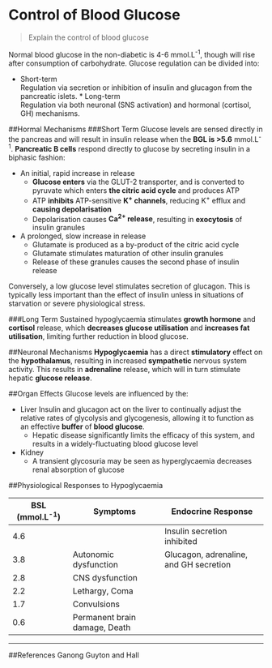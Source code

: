 # Control of Blood Glucose
>Explain the control of blood glucose

Normal blood glucose in the non-diabetic is 4-6 mmol.L<sup>-1</sup>, though will rise after consumption of carbohydrate. Glucose regulation can be divided into:
* Short-term  
Regulation via secretion or inhibition of insulin and glucagon from the pancreatic islets. * Long-term  
Regulation via both neuronal (SNS activation) and hormonal (cortisol, GH) mechanisms.

##Hormal Mechanisms
###Short Term
Glucose levels are sensed directly in the pancreas and will result in insulin release when the **BGL is >5.6** mmol.L<sup>-1</sup>. **Pancreatic B cells** respond directly to glucose by secreting insulin in a biphasic fashion:
* An initial, rapid increase in release  
    * **Glucose enters** via the GLUT-2 transporter, and is converted to pyruvate which enters **the citric acid cycle** and produces ATP
    * ATP **inhibits** ATP-sensitive **K<sup>+</sup> channels**, reducing K<sup>+</sup> efflux and **causing depolarisation**
    * Depolarisation causes **Ca<sup>2+</sup> release**, resulting in **exocytosis** of insulin granules
* A prolonged, slow increase in release
    * Glutamate is produced as a by-product of the citric acid cycle
    * Glutamate stimulates maturation of other insulin granules
    * Release of these granules causes the second phase of insulin release

Conversely, a low glucose level stimulates secretion of glucagon. This is typically less important than the effect of insulin unless in situations of starvation or severe physiological stress.

###Long Term
Sustained hypoglycaemia stimulates **growth hormone** and **cortisol** release, which **decreases glucose utilisation** and **increases fat utilisation**, limiting further reduction in blood glucose.

##Neuronal Mechanisms
**Hypoglycaemia** has a direct **stimulatory** effect on the **hypothalamus**, resulting in increased **sympathetic** nervous system activity. This results in **adrenaline** release, which will in turn stimulate hepatic **glucose release**.

##Organ Effects
Glucose levels are influenced by the:
* Liver
Insulin and glucagon act on the liver to continually adjust the relative rates of glycolysis and glycogenesis, allowing it to function as an effective **buffer** of **blood glucose**.
    * Hepatic disease significantly limits the efficacy of this system, and results in a widely-fluctuating blood glucose level
* Kidney  
    * A transient glycosuria may be seen as hyperglycaemia decreases renal absorption of glucose





##Physiological Responses to Hypoglycaemia

|BSL (mmol.L<sup>-1</sup>) |Symptoms|Endocrine Response|
|--|--|--|
|4.6||Insulin secretion inhibited|
|3.8|Autonomic dysfunction|Glucagon, adrenaline, and GH secretion|
|2.8|CNS dysfunction||
|2.2|Lethargy, Coma||
|1.7|Convulsions||
|0.6|Permanent brain damage, Death|||

---

##References
Ganong
Guyton and Hall